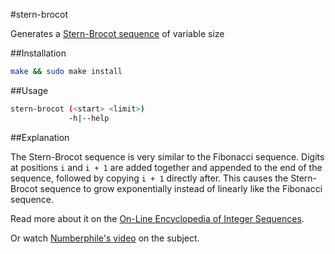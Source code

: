 #stern-brocot

Generates a [Stern-Brocot sequence](https://oeis.org/A002487) of variable size

##Installation

```bash
make && sudo make install
```

##Usage

```bash
stern-brocot (<start> <limit>)
             -h|--help
```

##Explanation

The Stern-Brocot sequence is very similar to the Fibonacci sequence. Digits at positions `i` and `i + 1` are added together and appended to the end of the sequence, followed by copying `i + 1` directly after. This causes the Stern-Brocot sequence to grow exponentially instead of linearly like the Fibonacci sequence.

Read more about it on the [On-Line Encyclopedia of Integer Sequences](https://oeis.org/A002487).

Or watch [Numberphile's video](https://www.youtube.com/watch?v=DpwUVExX27E) on the subject.